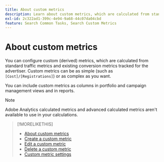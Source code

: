```yaml
---
title: About custom metrics
description: Learn about custom metrics, which are calculated from standard metrics.
exl-id: 2c322ad1-399c-4e94-9a68-44c07da04cbd
feature: Search Common Tasks, Search Custom Metrics
---
```

# About custom metrics

You can configure custom (derived) metrics, which are calculated from standard traffic metrics and existing conversion metrics tracked for the advertiser. Custom metrics can be as simple (such as `[Cost]/[Registrations]`) or as complex as you want.

You can include custom metrics as columns in portfolio and campaign management views and in reports.

>[!NOTE]
>
>Adobe Analytics calculated metrics and advanced calculated metrics aren't available to use in your calculations.

>[!MORELIKETHIS]
>
>* [About custom metrics](custom-metric-about.md)
>* [Create a custom metric](custom-metric-create.md)
>* [Edit a custom metric](custom-metric-edit.md)
>* [Delete a custom metric](custom-metric-delete.md)
>* [Custom metric settings](custom-metric-settings.md)
